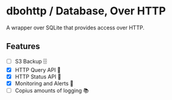 # dbohttp / Database, Over HTTP

A wrapper over SQLite that provides access over HTTP.

## Features
- [ ] S3 Backup 🗄️
- [X] HTTP Query API 📝
- [X] HTTP Status API 👀
- [X] Monitoring and Alerts 🚨
- [ ] Copius amounts of logging 📚
